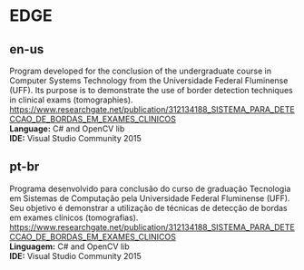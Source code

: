 ﻿# EDGE

## en-us
Program developed for the conclusion of the undergraduate course in Computer Systems Technology from the Universidade Federal Fluminense (UFF). Its purpose is to demonstrate the use of border detection techniques in clinical exams (tomographies).<br>
https://www.researchgate.net/publication/312134188_SISTEMA_PARA_DETECCAO_DE_BORDAS_EM_EXAMES_CLINICOS<br>
**Language:** C# and OpenCV lib<br>
**IDE:** Visual Studio Community 2015

## pt-br
Programa desenvolvido para conclusão do curso de graduação Tecnologia em Sistemas de Computação pela Universidade Federal Fluminense (UFF). Seu objetivo é demonstrar a utilização de técnicas de detecção de bordas em exames clínicos (tomografias).<br>
https://www.researchgate.net/publication/312134188_SISTEMA_PARA_DETECCAO_DE_BORDAS_EM_EXAMES_CLINICOS<br>
**Linguagem:** C# and OpenCV lib<br>
**IDE:** Visual Studio Community 2015
